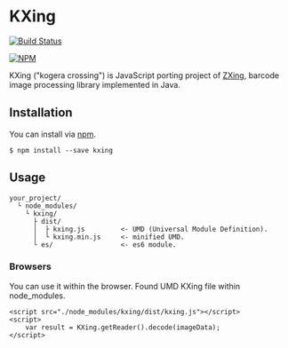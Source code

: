 # KXing

[![Build Status](https://travis-ci.org/kxingjs/kxing.svg?branch=master)](https://travis-ci.org/kxingjs/kxing)

[![NPM](https://nodei.co/npm/kxing.png?compact=true)](https://nodei.co/npm/kxing/)

KXing ("kogera crossing") is JavaScript porting project of [ZXing](https://github.com/zxing/zxing), barcode image processing library implemented in Java.

## Installation

You can install via [npm](https://www.npmjs.com/package/kxing).

```
$ npm install --save kxing
```


## Usage

```
your_project/
  └ node_modules/
    └ kxing/
      ├ dist/
      │  ├ kxing.js         <- UMD (Universal Module Definition).
      │  └ kxing.min.js     <- minified UMD.
      └ es/                 <- es6 module.
```

### Browsers

You can use it within the browser. Found UMD KXing file within node_modules. 

```
<script src="./node_modules/kxing/dist/kxing.js"></script>
<script>
    var result = KXing.getReader().decode(imageData);
</script>
```
